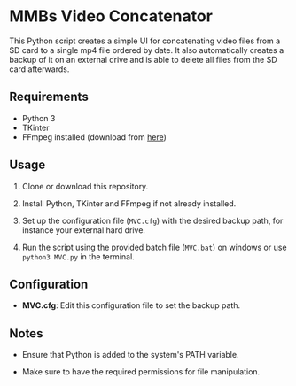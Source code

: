 # MMBs Video Concatenator

This Python script creates a simple UI for concatenating video files from a SD card to a single mp4 file ordered by date.
It also automatically creates a backup of it on an external drive and is able to delete all files from the SD card afterwards.

## Requirements

- Python 3
- TKinter
- FFmpeg installed (download from [here](https://ffmpeg.org/download.html))

## Usage

1. Clone or download this repository.

2. Install Python, TKinter and FFmpeg if not already installed.

3. Set up the configuration file (`MVC.cfg`) with the desired backup path, for instance your external hard drive.

4. Run the script using the provided batch file (`MVC.bat`) on windows or use `python3 MVC.py` in the terminal.

## Configuration

- **MVC.cfg**: Edit this configuration file to set the backup path.

## Notes

- Ensure that Python is added to the system's PATH variable.

- Make sure to have the required permissions for file manipulation.



